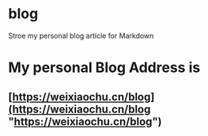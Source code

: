 # blog
Stroe my personal blog article for Markdown

# My personal Blog Address is  #

## [https://weixiaochu.cn/blog](https://weixiaochu.cn/blog "https://weixiaochu.cn/blog") ##
